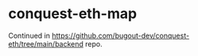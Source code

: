 # conquest-eth-map

Continued in https://github.com/bugout-dev/conquest-eth/tree/main/backend repo.

